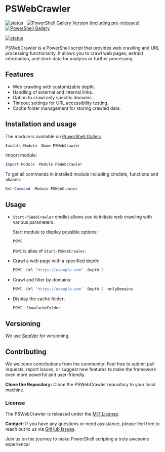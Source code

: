 # PSWebCrawler

[![status](https://img.shields.io/badge/PROD-v0.0.3-green)](https://github.com/voytas75/PSWebCrawler/blob/master/PSWebCrawler/docs/ReleaseNotes.md) &nbsp; [![PowerShell Gallery Version (including pre-releases)](https://img.shields.io/powershellgallery/v/PSWebCrawler)](https://www.powershellgallery.com/packages/PSWebCrawler) &nbsp; [![PowerShell Gallery](https://img.shields.io/powershellgallery/dt/PSWebCrawler)](https://www.powershellgallery.com/packages/PSWebCrawler)

[![status](https://img.shields.io/badge/DEV-v0.0.4-red)](https://github.com/voytas75/PSWebCrawler/blob/master/PSWebCrawler/docs/ReleaseNotes.md)

PSWebCrawler is a PowerShell script that provides web crawling and URL processing functionality. It allows you to crawl web pages, extract information, and store data for analysis or further processing.

## Features

- Web crawling with customizable depth.
- Handling of external and internal links.
- Option to crawl only specific domains.
- Timeout settings for URL accessibility testing.
- Cache folder management for storing crawled data.

## Installation and usage

The module is available on [PowerShell Gallery](https://www.powershellgallery.com/packages/PSWebCrawler).

```powershell
Install-Module -Name PSWebCrawler
```

Import module:

```powershell
Import-Module -Module PSWebCrawler
```

To get all commands in installed module including cmdlets, functions and aliases:

```powershell
Get-Command -Module PSWebCrawler
```

## Usage

- `Start-PSWebCrawler` cmdlet allows you to initiate web crawling with various parameters.

    Start module to display possible options:

    ```powershell
    PSWC
    ```

    `PSWC` is alias of `Start-PSWebCrawler`.

- Crawl a web page with a specified depth:

    ```powershell
    PSWC -Url "https://example.com" -Depth 2
    ```

- Crawl and filter by domains:

    ```powershell
    PSWC -Url "https://example.com" -Depth 2 -onlyDomains
    ```

- Display the cache folder:

    ```powershell
    PSWC -ShowCacheFolder
    ```

## Versioning

We use [SemVer](http://semver.org/) for versioning.

## Contributing

We welcome contributions from the community! Feel free to submit pull requests, report issues, or suggest new features to make the framework even more powerful and user-friendly.

**Clone the Repository:** Clone the PSWebCrawler repository to your local machine.

### License

The PSWebCrawler is released under the [MIT License](https://github.com/voytas75/PSWebCrawler/blob/master/LICENSE).

**Contact:**
If you have any questions or need assistance, please feel free to reach out to us via [GitHub Issues](https://github.com/voytas75/PSWebCrawler/issues).

Join us on the journey to make PowerShell scripting a truly awesome experience!
